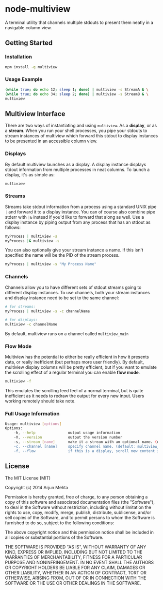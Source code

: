 # node-multiview

A terminal utility that channels multiple stdouts to present them neatly in a navigable column view.

## Getting Started

### Installation
```bash
npm install -g multiview
```

### Usage Example
```bash
(while true; do echo 12; sleep 1; done) | multiview -s StreamA & \
(while true; do echo 34; sleep 2; done) | multiview -s StreamB & \
multiview
```


## Multiview Interface
There are two ways of instantiating and using `multiview`. As a **display**, or as a **stream**. When you run your shell processes, you pipe your stdouts to stream instances of multiview which forward this stdout to display instances to be presented in an accessible column view.

### Displays
By default multiview launches as a display. A display instance displays stdout information from multiple processes in neat columns. To launch a display, it's as simple as:

```bash
multiview
```

### Streams
Streams take stdout information from a process using a standard UNIX pipe `|` and forward it to a display instance. You can of course also combine pipe stderr with `|&` instead if you'd like to forward that along as well. Use a display instance by piping output from any process that has an stdout as follows:

```bash
myProcess | multiview -s
myProcess |& multiview -s
```

You can also optionally give your stream instance a name. If this isn't specified the name will be the PID of the stream process.

```bash
myProcess | multiview -s "My Process Name"
```


### Channels
Channels allow you to have different sets of stdout streams going to different display instances. To use channels, both your stream instances and display instance need to be set to the same channel:

```bash
# for streams:
myProcess | multiview -s -c channelName

# for displays:
multiview -c channelName
```

By default, multiview runs on a channel called `multiview_main`

### Flow Mode

Multiview has the potential to either be really efficient in how it presents data, or really inefficient (but perhaps more user friendly). By default, multiview display columns will be pretty efficient, but if you want to emulate the scrolling effect of a regular terminal you can enable **flow mode**.

```bash
multiview -f
```

 This emulates the scrolling feed feel of a normal terminal, but is quite inefficient as it needs to redraw the output for every new input. Users working remotely should take note.

### Full Usage Information

```bash
Usage: multiview [options]
Options:
    -h, --help               output usage information
    -V, --version            output the version number
    -s, --stream [name]      make it a stream with an optional name. (default: the stream's PID)
    -c, --channel [name]     specify channel name. (default: multiview_main)
    -f, --flow               if this is a display, scroll new content in each column like a normal terminal. WARNING: This can be bandwidth intensive on remote connections
```


## License
The MIT License (MIT)

Copyright (c) 2014 Arjun Mehta

Permission is hereby granted, free of charge, to any person obtaining a copy
of this software and associated documentation files (the "Software"), to deal
in the Software without restriction, including without limitation the rights
to use, copy, modify, merge, publish, distribute, sublicense, and/or sell
copies of the Software, and to permit persons to whom the Software is
furnished to do so, subject to the following conditions:

The above copyright notice and this permission notice shall be included in all
copies or substantial portions of the Software.

THE SOFTWARE IS PROVIDED "AS IS", WITHOUT WARRANTY OF ANY KIND, EXPRESS OR
IMPLIED, INCLUDING BUT NOT LIMITED TO THE WARRANTIES OF MERCHANTABILITY,
FITNESS FOR A PARTICULAR PURPOSE AND NONINFRINGEMENT. IN NO EVENT SHALL THE
AUTHORS OR COPYRIGHT HOLDERS BE LIABLE FOR ANY CLAIM, DAMAGES OR OTHER
LIABILITY, WHETHER IN AN ACTION OF CONTRACT, TORT OR OTHERWISE, ARISING FROM,
OUT OF OR IN CONNECTION WITH THE SOFTWARE OR THE USE OR OTHER DEALINGS IN THE
SOFTWARE.